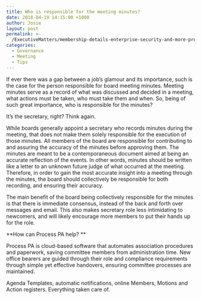 ```yaml
---
title: Who is responsible for the meeting minutes?
date: 2018-04-19 14:15:00 +1000
author: Josie
layout: post
permalink: >-
  /ExecutiveMatters/membership-details-enterprise-security-and-more-process-pa-improvements/
categories:
  - Governance
  - Meeting
  - Tips
---
```


If ever there was a gap between a job’s glamour and its importance, such is the case for the person responsible for board meeting minutes. Meeting minutes serve as a record of what was discussed and decided in a meeting, what actions must be taken, who must take them and when. So, being of such great importance, who is responsible for the minutes?

It’s the secretary, right? Think again.

While boards generally appoint a secretary who records minutes during the meeting, that does not make them solely responsible for the execution of those minutes. All members of the board are responsible for contributing to and assuring the accuracy of the minutes before approving them. The minutes are meant to be a contemporaneous document aimed at being an accurate reflection of the events. In other words, minutes should be written like a letter to an unknown future judge of what occurred at the meeting. Therefore, in order to gain the most accurate insight into a meeting through the minutes, the board should collectively be responsible for both recording, and ensuring their accuracy.

The main benefit of the board being collectively responsible for the minutes is that there is immediate consensus, instead of the back and forth over messages and email. This also makes secretary role less intimidating to newcomers, and will likely encourage more members to put their hands up for the role.

**How can Process PA help? **

Process PA is cloud-based software that automates association procedures and paperwork, saving committee members from administration time. New office bearers are guided through their role and compliance requirements through simple yet effective handovers, ensuring committee processes are maintained.

Agenda Templates, automatic notifications, online Members, Motions and Action registers. Everything taken care of.
